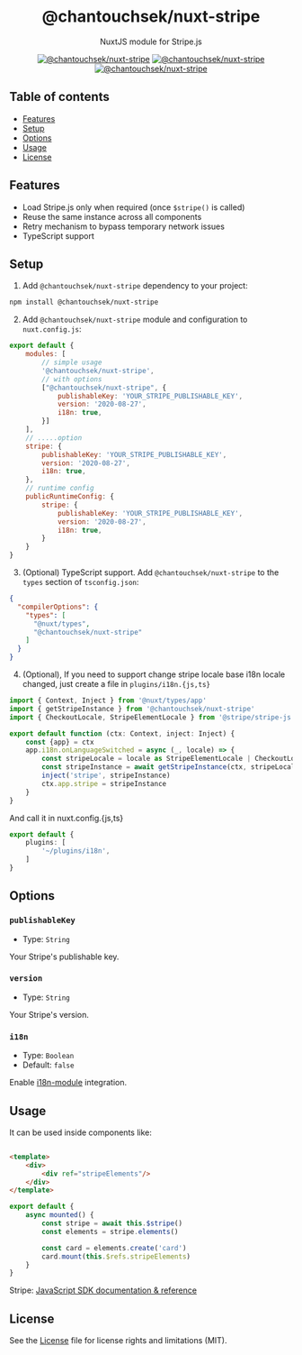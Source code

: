 <h1 align="center">
  @chantouchsek/nuxt-stripe
</h1>
<p align="center">
  NuxtJS module for Stripe.js
</p>

<p align="center">
  <a href="https://www.npmjs.com/package/@chantouchsek/nuxt-stripe"><img src="https://img.shields.io/npm/v/@chantouchsek/nuxt-stripe?style=flat-square" alt="@chantouchsek/nuxt-stripe"></a> <a href="https://www.npmjs.com/package/@chantouchsek/nuxt-stripe"><img src="https://img.shields.io/npm/dt/@chantouchsek/nuxt-stripe?style=flat-square" alt="@chantouchsek/nuxt-stripe"></a> <a href="#"><img src="https://img.shields.io/github/license/chantouchsek/@chantouchsek/nuxt-stripe?style=flat-square" alt="@chantouchsek/nuxt-stripe"></a>
</p>

## Table of contents

- [Features](#features)
- [Setup](#setup)
- [Options](#options)
- [Usage](#usage)
- [License](#license)

## Features

- Load Stripe.js only when required (once `$stripe()` is called)
- Reuse the same instance across all components
- Retry mechanism to bypass temporary network issues
- TypeScript support

## Setup

1. Add `@chantouchsek/nuxt-stripe` dependency to your project:

```bash
npm install @chantouchsek/nuxt-stripe
```

2. Add `@chantouchsek/nuxt-stripe` module and configuration to `nuxt.config.js`:

```js
export default {
    modules: [
        // simple usage
        '@chantouchsek/nuxt-stripe',
        // with options
        ["@chantouchsek/nuxt-stripe", {
            publishableKey: 'YOUR_STRIPE_PUBLISHABLE_KEY',
            version: '2020-08-27',
            i18n: true,
        }]
    ],
    // .....option
    stripe: {
        publishableKey: 'YOUR_STRIPE_PUBLISHABLE_KEY',
        version: '2020-08-27',
        i18n: true,
    },
    // runtime config
    publicRuntimeConfig: {
        stripe: {
            publishableKey: 'YOUR_STRIPE_PUBLISHABLE_KEY',
            version: '2020-08-27',
            i18n: true,
        }
    }
}
```

3. (Optional) TypeScript support. Add `@chantouchsek/nuxt-stripe` to the `types` section of `tsconfig.json`:

```json
{
  "compilerOptions": {
    "types": [
      "@nuxt/types",
      "@chantouchsek/nuxt-stripe"
    ]
  }
}
```

4. (Optional), If you need to support change stripe locale base i18n locale changed, just create a file
   in `plugins/i18n.{js,ts}`

```ts
import { Context, Inject } from '@nuxt/types/app'
import { getStripeInstance } from '@chantouchsek/nuxt-stripe'
import { CheckoutLocale, StripeElementLocale } from '@stripe/stripe-js'

export default function (ctx: Context, inject: Inject) {
    const {app} = ctx
    app.i18n.onLanguageSwitched = async (_, locale) => {
        const stripeLocale = locale as StripeElementLocale | CheckoutLocale
        const stripeInstance = await getStripeInstance(ctx, stripeLocale)
        inject('stripe', stripeInstance)
        ctx.app.stripe = stripeInstance
    }
}
```

And call it in nuxt.config.{js,ts}

```ts
export default {
    plugins: [
        '~/plugins/i18n',
    ]
}
```

## Options

### `publishableKey`

- Type: `String`

Your Stripe's publishable key.

### `version`

- Type: `String`

Your Stripe's version.

### `i18n`

- Type: `Boolean`
- Default: `false`

Enable [i18n-module](https://github.com/nuxt-community/i18n-module) integration.

## Usage

It can be used inside components like:

```html

<template>
    <div>
        <div ref="stripeElements"/>
    </div>
</template>
```

```ts
export default {
    async mounted() {
        const stripe = await this.$stripe()
        const elements = stripe.elements()

        const card = elements.create('card')
        card.mount(this.$refs.stripeElements)
    }
}
```

Stripe: [JavaScript SDK documentation & reference](https://stripe.com/docs/js)

## License

See the [License](LICENSE) file for license rights and limitations (MIT).
